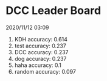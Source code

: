 # DCC Leader Board
2020/11/12 03:09

1. KDH accuracy: 0.614  
2. test accuracy: 0.237  
3. DCC accuracy: 0.237  
4. dog accuracy: 0.237  
5. haha accuracy: 0.1  
6. random accuracy: 0.097  
